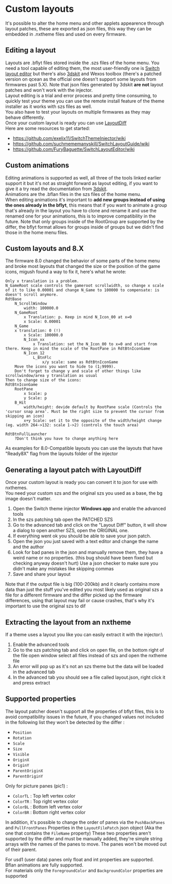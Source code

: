 # Custom layouts
It's possible to alter the home menu and other applets appearence through layout patches, these are exported as json files, this way they can be embedded in .nxtheme files and used on every firmware.

## Editing a layout
Layouts are .bflyt files stored inside the .szs files of the home menu. You need a tool capable of editing them, the most user-friendly one is [Switch layout editor](https://github.com/FuryBaguette/SwitchLayoutEditor/wiki) but there's also [3dskit](https://github.com/Tyulis/3DSkit) and Wexos toolbox (there's a patched version on qcean as the official one doesn't support some layouts from firmwares past 5.X). Note that json files generated by 3dskit **are not** layout patches and won't work with the injector.\
Layout editing is a trial and error process and pretty time consuming, to quickly test your theme you can use the remote install feature of the theme installer as it works with szs files as well.\
You also have to test your layouts on multiple firmwares as they may behave differently.\
Once your custom layout is ready you can use [LayoutDiff](https://github.com/exelix11/SwitchThemeInjector/blob/master/CustomLayouts.md#Generating-a-layout-patch-with-LayoutDiff) \
Here are some resources to get started:
- https://github.com/exelix11/SwitchThemeInjector/wiki
- https://github.com/suchmememanyskill/SwitchLayoutGuide/wiki
- https://github.com/FuryBaguette/SwitchLayoutEditor/wiki

## Custom animations
Editing animations is supported as well, all three of the tools linked earlier support it but it's not as straight forward as layout editing, if you want to give it a try read the documentation from [3dskit](https://github.com/Tyulis/3DSkit/blob/master/doc/BFLAN.md#constants).\
Animations are the .bflan files in the szs files of the home menu.\
When editing animations it's important to **add new groups instead of using the ones already in the bflyt**, this means that if you want to animate a group that's already in the layout you have to clone and rename it and use the renamed one for your animations, this is to improve compatibility in the future. Note that only groups inside of the RootGroup are supported by the differ, the bflyt format allows for groups inside of groups but we didn't find those in the home menu files.

## Custom layouts and 8.X
The firmware 8.0 changed the behavior of some parts of the home menu and broke most layouts that changed the size or the position of the game icons, migush found a way to fix it, here's what he wrote:
```
Only x translation is a problem.
N_GameRoot scale controls the gameroot scrollwidth, so change x scale of it to like 0.00001 and change N_Game to 100000 to compensate: is doesn't scroll anymore.
RdtBase
    N_ScrollWindow
        width: 100000.0
    N_GameRoot 
        x Translation: p. Keep in mind N_Icon_00 at x=0
        x Scale: 0.00001
    N_Game
    x translation: 0 (!)
        x Scale: 100000.0
        N_Icon_xx
            x Translation: set the N_Icon_00 to x=0 and start from there. Keep in mind the scale of the RootPane in RdtBtnIconGame
        N_Icon_12
            L_BtnFlc
                x/y scale: same as RdtBtnIconGame
    Move the icons you want to hide to (1;9999). 
    Don't forget to change y and scale of other things like scrollwindow/area y translation as usual
Then to change size of the icons:
RdtBtnIconGame
    RootPane   
        x Scale: p
        y Scale: p
    B_Hit
        width/height: devide default by RootPane scale (Controls the 'cursor snap area'. Must be the right size to prevent the cursor from skipping an icon)
        x+y Scale: set it to the opposite of the width/height change (eg. width 264->132: scale 1->2) (controls the touch area)
       
RdtBtnFullLauncher
    ?Don't think you have to change anything here

```
As examples for 8.0-Compatible layouts you can use the layouts that have "Ready8X" flag from the layouts folder of the injector

## Generating a layout patch with LayoutDiff
Once your custom layout is ready you can convert it to json for use with nxthemes.\
You need your custom szs and the original szs you used as a base, the bg image doesn't matter.
1) Open the Switch theme injector **Windows app** and enable the advanced tools
2) In the szs patching tab open the PATCHED SZS
2) Go to the advanced tab and click on the "Layout Diff" button, it will show a dialog to open another SZS, open the ORIGINAL one.
3) If everything went ok you should be able to save your json patch.
4) Open the json you just saved with a text editor and change the name and the author
5) Look for bad panes in the json and manually remove them, they have a weird name or no properties. (this bug should have been fixed but checking anyway doesn't hurt) Use a json checker to make sure you didn't make any mistakes like skipping commas 
6) Save and share your layout

Note that if the output file is big (100-200kb) and it clearly contains more data than just the stuff you've edited you most likely used as original szs a file for a different firmware and the differ picked up the firmware differences, using that layout may fail or cause crashes, that's why it's important to use the original szs to dif
 
## Extracting the layout from an nxtheme
If a theme uses a layout you like you can easily extract it with the injector:\
1) Enable the advanced tools
2) Go to the szs patching tab and click on open file, on the bottom right of the file open window select all files instead of szs and open the nxtheme file
3) An error will pop up as it's not an szs theme but the data will be loaded in the advanced tab
4) In the advanced tab you should see a file called layout.json, right click it and press extract

## Supported properties
The layout patcher doesn't support all the properties of bflyt files, this is to avoid compatibility issues in the future, if you changed values not included in the following list they won't be detected by the differ :
- `Position`
- `Rotation`
- `Scale`
- `Size`
- `Visible`
- `OriginX`
- `OriginY`
- `ParentOriginX`
- `ParentOriginY`

Only for picture panes (pic1) :
- `ColorTL` : Top left vertex color 
- `ColorTR` : Top right vertex color 
- `ColorBL` : Bottom left vertex color 
- `ColorBR` : Bottom right vertex color 

In addition, it's possible to change the order of panes via the `PushBackPanes` and `PullFrontPanes` Properties in the `LayoutFilePatch` json object (Aka the one that contains the `FileName` property) 
These two properties aren't supported by the differ and must be manually added, they're simple string arrays with the names of the panes to move. The panes won't be moved out of their parent.

For usd1 (user data) panes only float and int properties are supported.\
Bflan animations are fully supported.\
For materials only the `ForegroundColor` and `BackgroundColor` properties are supported
